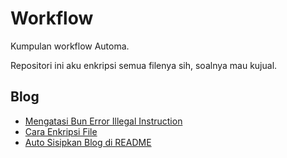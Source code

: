 # Workflow

Kumpulan workflow Automa.

Repositori ini aku enkripsi semua filenya sih, soalnya mau kujual.

<!-- blog start -->
## Blog

- [Mengatasi Bun Error Illegal Instruction](https://github.zenia.my.id/tulisan/bun)
- [Cara Enkripsi File](https://github.zenia.my.id/tulisan/enkripsi)
- [Auto Sisipkan Blog di README](https://github.zenia.my.id/tulisan/readme)
<!-- blog end -->
